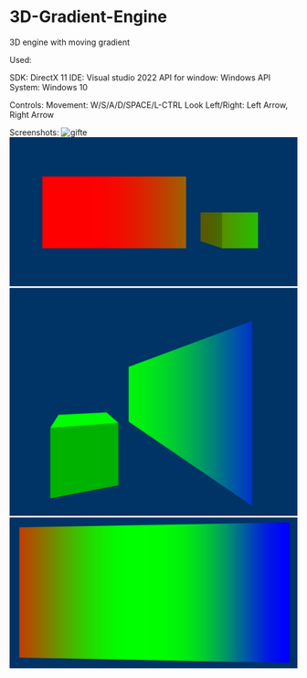 # 3D-Gradient-Engine

3D engine with moving gradient

Used:

SDK: DirectX 11 
IDE: Visual studio 2022 
API for window: Windows API 
System: Windows 10 

Controls:
Movement: W/S/A/D/SPACE/L-CTRL 
Look Left/Right: Left Arrow, Right Arrow

Screenshots:
![gifte](./gradient.gif)
![screenshot1](./screenshot1.png)
![screenshot2](./screenshot2.png)
![screenshot3](./screenshot3.png)
